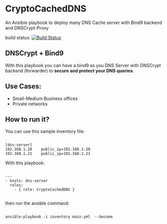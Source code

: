 # CryptoCachedDNS
An Ansible playbook to deploy many DNS Cache server with Bind9 backend and DNSCrypt-Proxy

build status: [![Build Status](https://travis-ci.org/danitfk/CryptoCachedDNS.svg?branch=master)](https://travis-ci.org/danitfk/CryptoCachedDNS)

## DNSCrypt + Bind9
With this playbook you can have a bind9 as you DNS Server with DNSCrypt backend (forwarder) to **secure and protect your DNS queries**.

## Use Cases:

- Small-Medium Business offices
- Private networks

## How to run it?

You can use this sample inventory file:

```

[dns-server]
192.168.1.20	public_ip=192.168.1.20
192.168.1.21	public_ip=192.168.1.21

```

With this playbook:

```

---
- hosts: dns-server
  roles:
    - { role: CryptoCachedDNS }


```

then run the ansible command:

```

ansible-playbook -i inventory main.yml  --become

```
